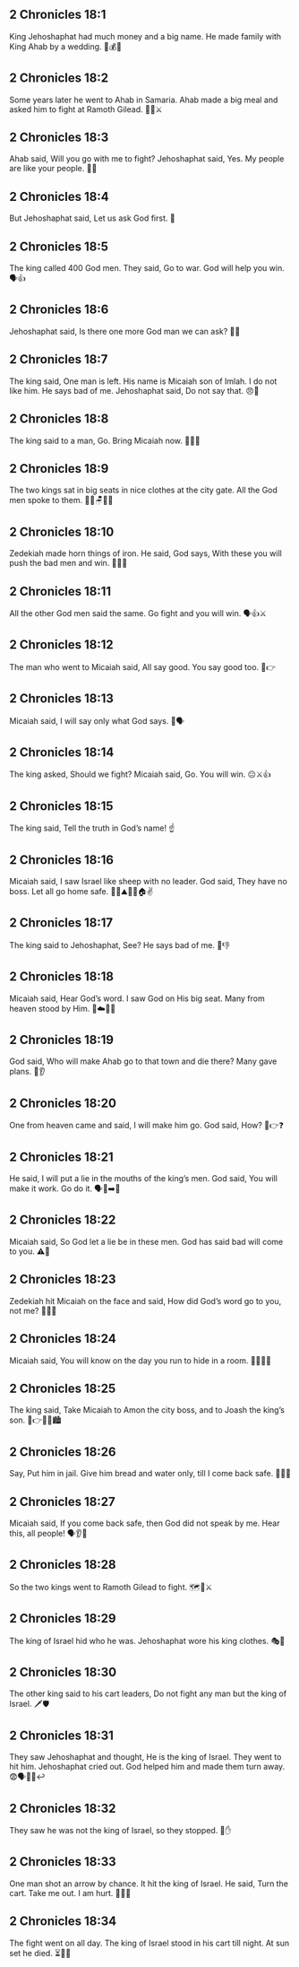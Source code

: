 ## 2 Chronicles 18:1
King Jehoshaphat had much money and a big name. He made family with King Ahab by a wedding. 👑💰💍
## 2 Chronicles 18:2
Some years later he went to Ahab in Samaria. Ahab made a big meal and asked him to fight at Ramoth Gilead. 🍖🎉⚔️
## 2 Chronicles 18:3
Ahab said, Will you go with me to fight? Jehoshaphat said, Yes. My people are like your people. 👬🤝
## 2 Chronicles 18:4
But Jehoshaphat said, Let us ask God first. 🙏
## 2 Chronicles 18:5
The king called 400 God men. They said, Go to war. God will help you win. 🗣️👍
## 2 Chronicles 18:6
Jehoshaphat said, Is there one more God man we can ask? 🤔🙏
## 2 Chronicles 18:7
The king said, One man is left. His name is Micaiah son of Imlah. I do not like him. He says bad of me. Jehoshaphat said, Do not say that. 😠🙅
## 2 Chronicles 18:8
The king said to a man, Go. Bring Micaiah now. 🏃‍♂️📣
## 2 Chronicles 18:9
The two kings sat in big seats in nice clothes at the city gate. All the God men spoke to them. 👑👑🪑🧥🏰
## 2 Chronicles 18:10
Zedekiah made horn things of iron. He said, God says, With these you will push the bad men and win. 🐂🔩✊
## 2 Chronicles 18:11
All the other God men said the same. Go fight and you will win. 🗣️👍⚔️
## 2 Chronicles 18:12
The man who went to Micaiah said, All say good. You say good too. 🤫👉
## 2 Chronicles 18:13
Micaiah said, I will say only what God says. 🙏🗣️
## 2 Chronicles 18:14
The king asked, Should we fight? Micaiah said, Go. You will win. 😐⚔️👍
## 2 Chronicles 18:15
The king said, Tell the truth in God’s name! ☝️
## 2 Chronicles 18:16
Micaiah said, I saw Israel like sheep with no leader. God said, They have no boss. Let all go home safe. 🐑🐑⛰️🚶‍♂️🏠✌️
## 2 Chronicles 18:17
The king said to Jehoshaphat, See? He says bad of me. 😤👎
## 2 Chronicles 18:18
Micaiah said, Hear God’s word. I saw God on His big seat. Many from heaven stood by Him. 👑☁️👼👼
## 2 Chronicles 18:19
God said, Who will make Ahab go to that town and die there? Many gave plans. 💭👂
## 2 Chronicles 18:20
One from heaven came and said, I will make him go. God said, How? 👤👉❓
## 2 Chronicles 18:21
He said, I will put a lie in the mouths of the king’s men. God said, You will make it work. Go do it. 🗣️🤥➡️👑
## 2 Chronicles 18:22
Micaiah said, So God let a lie be in these men. God has said bad will come to you. ⚠️🤥
## 2 Chronicles 18:23
Zedekiah hit Micaiah on the face and said, How did God’s word go to you, not me? 👋😠😢
## 2 Chronicles 18:24
Micaiah said, You will know on the day you run to hide in a room. 🏃‍♂️🚪😨
## 2 Chronicles 18:25
The king said, Take Micaiah to Amon the city boss, and to Joash the king’s son. 👑👉👮‍♂️🏙️
## 2 Chronicles 18:26
Say, Put him in jail. Give him bread and water only, till I come back safe. 🚪🍞💧
## 2 Chronicles 18:27
Micaiah said, If you come back safe, then God did not speak by me. Hear this, all people! 🗣️👂👥
## 2 Chronicles 18:28
So the two kings went to Ramoth Gilead to fight. 🗺️🏇⚔️
## 2 Chronicles 18:29
The king of Israel hid who he was. Jehoshaphat wore his king clothes. 🎭👑
## 2 Chronicles 18:30
The other king said to his cart leaders, Do not fight any man but the king of Israel. 🗡️🛡️
## 2 Chronicles 18:31
They saw Jehoshaphat and thought, He is the king of Israel. They went to hit him. Jehoshaphat cried out. God helped him and made them turn away. 😨🗣️🙏✨↩️
## 2 Chronicles 18:32
They saw he was not the king of Israel, so they stopped. 👀✋
## 2 Chronicles 18:33
One man shot an arrow by chance. It hit the king of Israel. He said, Turn the cart. Take me out. I am hurt. 🏹🎯🤕
## 2 Chronicles 18:34
The fight went on all day. The king of Israel stood in his cart till night. At sun set he died. ⏳🌅💀
